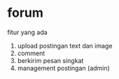 # forum
fitur yang ada 
1. upload postingan text dan image
2. comment
3. berkirim pesan singkat
4. management postingan (admin)
